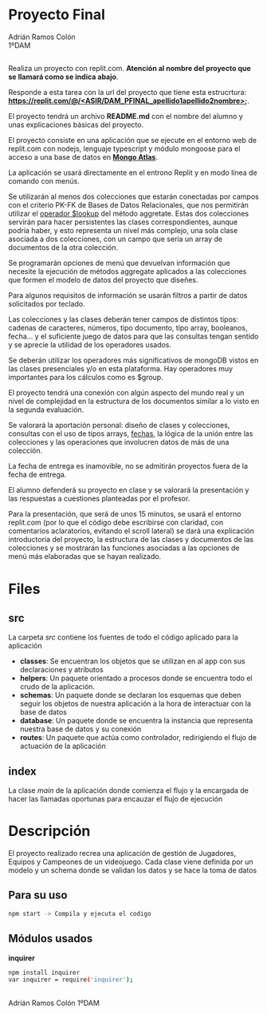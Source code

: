 
# Proyecto Final
Adrián Ramos Colón                                 
 1ºDAM
## 
Realiza un proyecto con replit.com.  **Atención al nombre del proyecto que se llamará como se indica abajo**.

Responde a esta tarea con la url del proyecto que tiene esta estrucrtura: **[https://replit.com/@<usuarioReplit>/<ASIR/DAM_PFINAL_apellido1apellido2nombre>](https://replit.com/@%3CusuarioReplit%3E/%3CASIR/DAM_PFINAL_apellido1apellido2nombre%3E);**.

El proyecto tendrá un archivo **README.md**  con el nombre del alumno y unas explicaciones básicas del proyecto.

El proyecto consiste en una aplicación que se ejecute en el entorno web de replit.com con nodejs, lenguaje typescript y módulo mongoose para el acceso a una base de datos en **[Mongo Atlas](https://educacionadistancia.juntadeandalucia.es/centros/sevilla/mod/page/view.php?id=481496 "Mongo Atlas")**.  

La aplicación se usará directamente en el entrono Replit y en modo línea de comando con menús.

Se utilizarán al menos dos colecciones que estarán conectadas por campos con el criterio PK-FK de Bases de Datos Relacionales, que nos permitirán utilizar el  [operador $lookup](https://educacionadistancia.juntadeandalucia.es/centros/sevilla/mod/page/view.php?id=18390 "Operador $lookup")  del método aggretate. Estas dos colecciones servirán para hacer persistentes las clases correspondientes, aunque podría haber, y esto representa un nivel más complejo, una sola clase asociada a dos colecciones, con un campo que sería un array de documentos de la otra colección.

Se programarán opciones de menú que devuelvan información que necesite la ejecución de métodos aggregate aplicados a las colecciones que formen el modelo de datos del proyecto que diseñes.

Para algunos requisitos de información se usarán filtros a partir de datos solicitados por teclado.

Las colecciones y las clases deberán tener campos de distintos tipos: cadenas de caracteres, números, tipo documento, tipo array, booleanos, fecha... y el suficiente juego de datos para que las consultas tengan sentido y se aprecie la utilidad de los operadores usados.  

Se deberán utilizar los operadores más significativos de mongoDB vistos en las clases presenciales y/o en esta plataforma. Hay operadores muy importantes para los cálculos como es $group.  

El proyecto tendrá una conexión con algún aspecto del mundo real y un nivel de complejidad en la estructura de los documentos similar a lo visto en la segunda evaluación.

Se valorará la aportación personal: diseño de clases y colecciones, consultas con el uso de tipos arrays,  [fechas](https://educacionadistancia.juntadeandalucia.es/centros/sevilla/mod/page/view.php?id=329705 "Fechas"), la lógica de la unión entre las colecciones y las operaciones que involucren datos de más de una colección.

La fecha de entrega es inamovible, no se admitirán proyectos fuera de la fecha de entrega.

El alumno defenderá su proyecto en clase y se valorará la presentación y las respuestas a cuestiones planteadas por el profesor.

Para la presentación, que será de unos 15 minutos, se usará el entorno replit.com (por lo que el código debe escribirse con claridad, con comentarios aclaratorios, evitando el scroll lateral) se dará una explicación introductoria del proyecto, la estructura de las clases y documentos de las colecciones y se mostrarán las funciones asociadas a las opciones de menú más elaboradas que se hayan realizado.


# Files

## src

La carpeta *src* contiene los fuentes de todo el código aplicado para la aplicación

- **classes**: Se encuentran los objetos que se utilizan en al app con sus declaraciones y atributos
- **helpers**: Un paquete orientado a procesos donde se encuentra todo el crudo de la aplicación.
- **schemas**: Un paquete donde se declaran los esquemas que deben seguir los objetos de nuestra aplicación a la hora de interactuar con la base de datos
- **database**: Un paquete donde se encuentra la instancia que representa nuestra base de datos y su conexión
- **routes**: Un paquete que actúa como controlador, redirigiendo el flujo de actuación de la aplicación

## index

La clase *main* de la aplicación donde comienza el flujo y la encargada de hacer las llamadas oportunas para encauzar el flujo de ejecución

# Descripción
El proyecto realizado recrea una aplicación de gestión de Jugadores, Equipos y Campeones de un videojuego.
Cada clase viene definida por un modelo y un schema donde se validan los datos y se hace la toma de datos
## Para su uso
```sh
npm start -> Compila y ejecuta el codigo
```

## Módulos usados
**inquirer**
```sh
npm install inquirer
var inquirer = require('inquirer');
```
##
Adrián Ramos Colón 
1ºDAM 